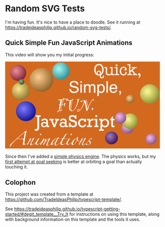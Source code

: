 # Random SVG Tests

I'm having fun.
It's nice to have a place to doodle.
See it running at https://tradeideasphilip.github.io/random-svg-tests/.

## Quick Simple Fun JavaScript Animations

This video will show you my initial progress:

[![Quick Simple Fun JavaScript Animations](for-readme/Quick%20Simple%20Fun%20JavaScript%20Animations.png)](https://www.youtube.com/watch?v=PW7AGXQocTU)

Since then I've added a [simple physics engine](https://github.com/TradeIdeasPhilip/random-svg-tests/commit/7edfc00b4d33ed860063ceae97172ab9438529f1).
The physics works, but my [first attempt at goal seeking](https://github.com/TradeIdeasPhilip/random-svg-tests/blob/7edfc00b4d33ed860063ceae97172ab9438529f1/src/main.ts#L677) is better at orbiting a goal than actually touching it.

## Colophon

This project was created from a template at https://github.com/TradeIdeasPhilip/typescript-template/.

See https://tradeideasphilip.github.io/typescript-getting-started/#degit_template__Try_It for instructions on using this template, along with background information on this template and the tools it uses.

